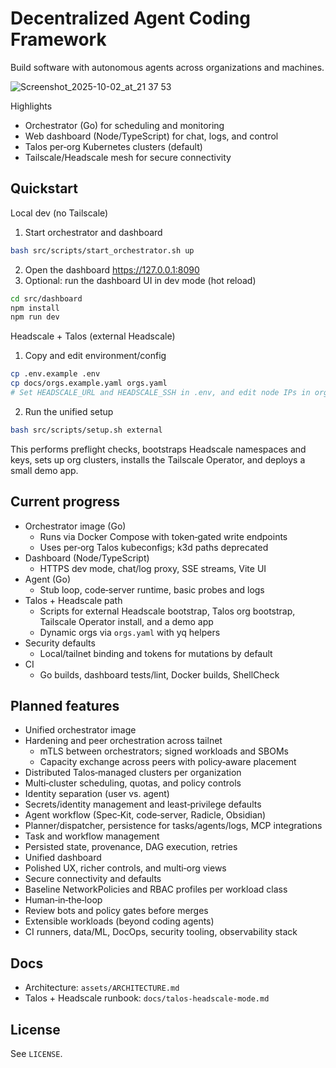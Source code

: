# Decentralized Agent Coding Framework

Build software with autonomous agents across organizations and machines.

![Screenshot_2025-10-02_at_21 37 53](https://github.com/user-attachments/assets/a6d062fe-9dc2-4b28-b5a4-906ea49fda3b)

Highlights
- Orchestrator (Go) for scheduling and monitoring
- Web dashboard (Node/TypeScript) for chat, logs, and control
- Talos per‑org Kubernetes clusters (default)
- Tailscale/Headscale mesh for secure connectivity

## Quickstart

Local dev (no Tailscale)
1) Start orchestrator and dashboard
```bash
bash src/scripts/start_orchestrator.sh up
```
2) Open the dashboard
https://127.0.0.1:8090
3) Optional: run the dashboard UI in dev mode (hot reload)
```bash
cd src/dashboard
npm install
npm run dev
```

Headscale + Talos (external Headscale)
1) Copy and edit environment/config
```bash
cp .env.example .env
cp docs/orgs.example.yaml orgs.yaml
# Set HEADSCALE_URL and HEADSCALE_SSH in .env, and edit node IPs in orgs.yaml
```
2) Run the unified setup
```bash
bash src/scripts/setup.sh external
```
This performs preflight checks, bootstraps Headscale namespaces and keys, sets up org clusters, installs the Tailscale Operator, and deploys a small demo app.

## Current progress

- Orchestrator image (Go)
	- Runs via Docker Compose with token‑gated write endpoints
	- Uses per‑org Talos kubeconfigs; k3d paths deprecated
- Dashboard (Node/TypeScript)
	- HTTPS dev mode, chat/log proxy, SSE streams, Vite UI
- Agent (Go)
	- Stub loop, code‑server runtime, basic probes and logs
- Talos + Headscale path
	- Scripts for external Headscale bootstrap, Talos org bootstrap, Tailscale Operator install, and a demo app
	- Dynamic orgs via `orgs.yaml` with yq helpers
- Security defaults
	- Local/tailnet binding and tokens for mutations by default
- CI
	- Go builds, dashboard tests/lint, Docker builds, ShellCheck

## Planned features

- Unified orchestrator image
- Hardening and peer orchestration across tailnet
	- mTLS between orchestrators; signed workloads and SBOMs
	- Capacity exchange across peers with policy‑aware placement
- Distributed Talos‑managed clusters per organization
- Multi‑cluster scheduling, quotas, and policy controls
- Identity separation (user vs. agent)
- Secrets/identity management and least‑privilege defaults
- Agent workflow (Spec‑Kit, code‑server, Radicle, Obsidian)
- Planner/dispatcher, persistence for tasks/agents/logs, MCP integrations
- Task and workflow management
- Persisted state, provenance, DAG execution, retries
- Unified dashboard
- Polished UX, richer controls, and multi‑org views
- Secure connectivity and defaults
- Baseline NetworkPolicies and RBAC profiles per workload class
- Human‑in‑the‑loop
- Review bots and policy gates before merges
- Extensible workloads (beyond coding agents)
- CI runners, data/ML, DocOps, security tooling, observability stack


## Docs
- Architecture: `assets/ARCHITECTURE.md`
- Talos + Headscale runbook: `docs/talos-headscale-mode.md`

## License
See `LICENSE`.
